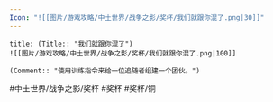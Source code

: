```yaml
---
Icon: "![[图片/游戏攻略/中土世界/战争之影/奖杯/我们就跟你混了.png|30]]"
---
```

```ad-common-bronze-trophy
title: (Title:: "我们就跟你混了")
![[图片/游戏攻略/中土世界/战争之影/奖杯/我们就跟你混了.png|100]]

(Comment:: "使用训练指令来给一位追随者组建一个团伙。")
```

#中土世界/战争之影/奖杯 #奖杯 #奖杯/铜

